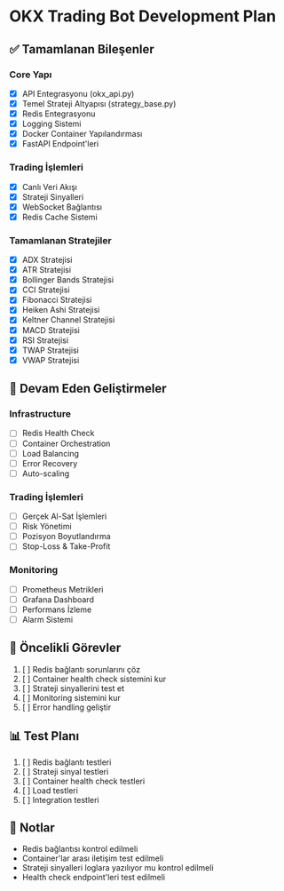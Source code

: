 # OKX Trading Bot Development Plan

## ✅ Tamamlanan Bileşenler

### Core Yapı
- [x] API Entegrasyonu (okx_api.py)
- [x] Temel Strateji Altyapısı (strategy_base.py)
- [x] Redis Entegrasyonu
- [x] Logging Sistemi
- [x] Docker Container Yapılandırması
- [x] FastAPI Endpoint'leri

### Trading İşlemleri
- [x] Canlı Veri Akışı
- [x] Strateji Sinyalleri
- [x] WebSocket Bağlantısı
- [x] Redis Cache Sistemi

### Tamamlanan Stratejiler
- [x] ADX Stratejisi
- [x] ATR Stratejisi
- [x] Bollinger Bands Stratejisi
- [x] CCI Stratejisi
- [x] Fibonacci Stratejisi
- [x] Heiken Ashi Stratejisi
- [x] Keltner Channel Stratejisi
- [x] MACD Stratejisi
- [x] RSI Stratejisi
- [x] TWAP Stratejisi
- [x] VWAP Stratejisi

## 🚧 Devam Eden Geliştirmeler

### Infrastructure
- [ ] Redis Health Check
- [ ] Container Orchestration
- [ ] Load Balancing
- [ ] Error Recovery
- [ ] Auto-scaling

### Trading İşlemleri
- [ ] Gerçek Al-Sat İşlemleri
- [ ] Risk Yönetimi
- [ ] Pozisyon Boyutlandırma
- [ ] Stop-Loss & Take-Profit

### Monitoring
- [ ] Prometheus Metrikleri
- [ ] Grafana Dashboard
- [ ] Performans İzleme
- [ ] Alarm Sistemi

## 🎯 Öncelikli Görevler

1. [ ] Redis bağlantı sorunlarını çöz
2. [ ] Container health check sistemini kur
3. [ ] Strateji sinyallerini test et
4. [ ] Monitoring sistemini kur
5. [ ] Error handling geliştir

## 📊 Test Planı

1. [ ] Redis bağlantı testleri
2. [ ] Strateji sinyal testleri
3. [ ] Container health check testleri
4. [ ] Load testleri
5. [ ] Integration testleri

## 📝 Notlar

- Redis bağlantısı kontrol edilmeli
- Container'lar arası iletişim test edilmeli
- Strateji sinyalleri loglara yazılıyor mu kontrol edilmeli
- Health check endpoint'leri test edilmeli
